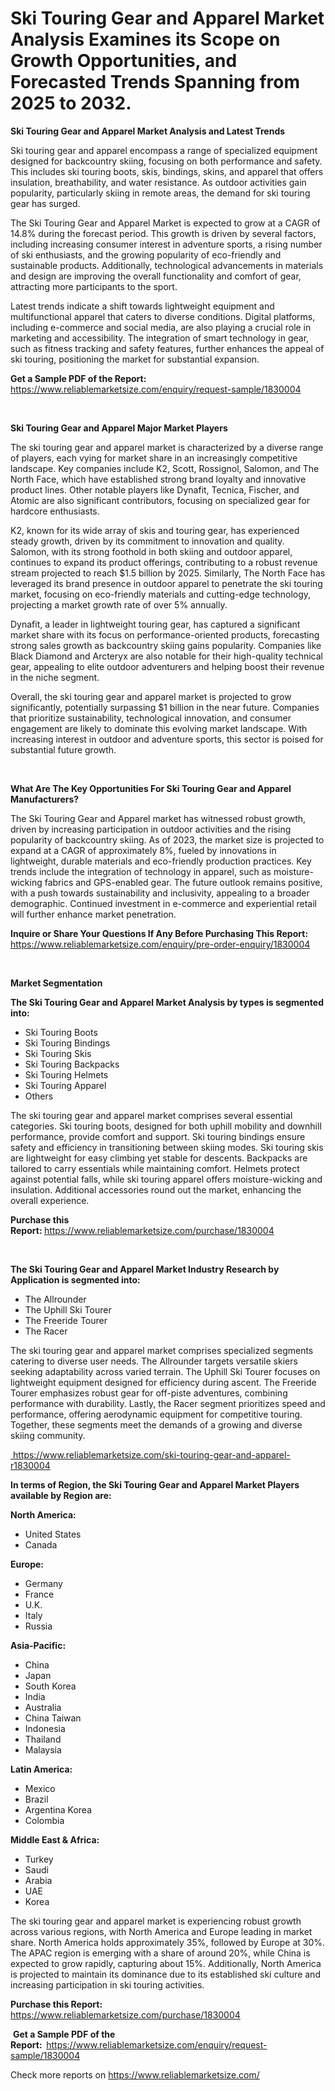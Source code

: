 <p><h1>Ski Touring Gear and Apparel Market Analysis Examines its Scope on Growth Opportunities, and Forecasted Trends Spanning from 2025 to 2032.</h1></p><p><strong>Ski Touring Gear and Apparel Market Analysis and Latest Trends</strong></p>
<p><p>Ski touring gear and apparel encompass a range of specialized equipment designed for backcountry skiing, focusing on both performance and safety. This includes ski touring boots, skis, bindings, skins, and apparel that offers insulation, breathability, and water resistance. As outdoor activities gain popularity, particularly skiing in remote areas, the demand for ski touring gear has surged.</p><p>The Ski Touring Gear and Apparel Market is expected to grow at a CAGR of 14.8% during the forecast period. This growth is driven by several factors, including increasing consumer interest in adventure sports, a rising number of ski enthusiasts, and the growing popularity of eco-friendly and sustainable products. Additionally, technological advancements in materials and design are improving the overall functionality and comfort of gear, attracting more participants to the sport.</p><p>Latest trends indicate a shift towards lightweight equipment and multifunctional apparel that caters to diverse conditions. Digital platforms, including e-commerce and social media, are also playing a crucial role in marketing and accessibility. The integration of smart technology in gear, such as fitness tracking and safety features, further enhances the appeal of ski touring, positioning the market for substantial expansion.</p></p>
<p><strong>Get a Sample PDF of the Report:&nbsp;</strong> <a href="https://www.reliablemarketsize.com/enquiry/request-sample/1830004?utm_campaign=2297&utm_medium=2&utm_source=Github&utm_content=ia&utm_term=09022025&utm_id=ski-touring-gear-and-apparel">https://www.reliablemarketsize.com/enquiry/request-sample/1830004</a></p>
<p>&nbsp;</p>
<p><strong>Ski Touring Gear and Apparel Major Market Players</strong></p>
<p><p>The ski touring gear and apparel market is characterized by a diverse range of players, each vying for market share in an increasingly competitive landscape. Key companies include K2, Scott, Rossignol, Salomon, and The North Face, which have established strong brand loyalty and innovative product lines. Other notable players like Dynafit, Tecnica, Fischer, and Atomic are also significant contributors, focusing on specialized gear for hardcore enthusiasts.</p><p>K2, known for its wide array of skis and touring gear, has experienced steady growth, driven by its commitment to innovation and quality. Salomon, with its strong foothold in both skiing and outdoor apparel, continues to expand its product offerings, contributing to a robust revenue stream projected to reach $1.5 billion by 2025. Similarly, The North Face has leveraged its brand presence in outdoor apparel to penetrate the ski touring market, focusing on eco-friendly materials and cutting-edge technology, projecting a market growth rate of over 5% annually.</p><p>Dynafit, a leader in lightweight touring gear, has captured a significant market share with its focus on performance-oriented products, forecasting strong sales growth as backcountry skiing gains popularity. Companies like Black Diamond and Arcteryx are also notable for their high-quality technical gear, appealing to elite outdoor adventurers and helping boost their revenue in the niche segment.</p><p>Overall, the ski touring gear and apparel market is projected to grow significantly, potentially surpassing $1 billion in the near future. Companies that prioritize sustainability, technological innovation, and consumer engagement are likely to dominate this evolving market landscape. With increasing interest in outdoor and adventure sports, this sector is poised for substantial future growth.</p></p>
<p>&nbsp;</p>
<p><strong>What Are The Key Opportunities For Ski Touring Gear and Apparel Manufacturers?</strong></p>
<p><p>The Ski Touring Gear and Apparel market has witnessed robust growth, driven by increasing participation in outdoor activities and the rising popularity of backcountry skiing. As of 2023, the market size is projected to expand at a CAGR of approximately 8%, fueled by innovations in lightweight, durable materials and eco-friendly production practices. Key trends include the integration of technology in apparel, such as moisture-wicking fabrics and GPS-enabled gear. The future outlook remains positive, with a push towards sustainability and inclusivity, appealing to a broader demographic. Continued investment in e-commerce and experiential retail will further enhance market penetration.</p></p>
<p><strong>Inquire or Share Your Questions If Any Before Purchasing This Report:</strong> <a href="https://www.reliablemarketsize.com/enquiry/pre-order-enquiry/1830004?utm_campaign=2297&utm_medium=2&utm_source=Github&utm_content=ia&utm_term=09022025&utm_id=ski-touring-gear-and-apparel">https://www.reliablemarketsize.com/enquiry/pre-order-enquiry/1830004</a></p>
<p>&nbsp;</p>
<p><strong>Market Segmentation</strong></p>
<p><strong>The Ski Touring Gear and Apparel Market Analysis by types is segmented into:</strong></p>
<p><ul><li>Ski Touring Boots</li><li>Ski Touring Bindings</li><li>Ski Touring Skis</li><li>Ski Touring Backpacks</li><li>Ski Touring Helmets</li><li>Ski Touring Apparel</li><li>Others</li></ul></p>
<p><p>The ski touring gear and apparel market comprises several essential categories. Ski touring boots, designed for both uphill mobility and downhill performance, provide comfort and support. Ski touring bindings ensure safety and efficiency in transitioning between skiing modes. Ski touring skis are lightweight for easy climbing yet stable for descents. Backpacks are tailored to carry essentials while maintaining comfort. Helmets protect against potential falls, while ski touring apparel offers moisture-wicking and insulation. Additional accessories round out the market, enhancing the overall experience.</p></p>
<p><strong>Purchase this Report:&nbsp;</strong><a href="https://www.reliablemarketsize.com/purchase/1830004?utm_campaign=2297&utm_medium=2&utm_source=Github&utm_content=ia&utm_term=09022025&utm_id=ski-touring-gear-and-apparel">https://www.reliablemarketsize.com/purchase/1830004</a></p>
<p>&nbsp;</p>
<p><strong>The Ski Touring Gear and Apparel Market Industry Research by Application is segmented into:</strong></p>
<p><ul><li>The Allrounder</li><li>The Uphill Ski Tourer</li><li>The Freeride Tourer</li><li>The Racer</li></ul></p>
<p><p>The ski touring gear and apparel market comprises specialized segments catering to diverse user needs. The Allrounder targets versatile skiers seeking adaptability across varied terrain. The Uphill Ski Tourer focuses on lightweight equipment designed for efficiency during ascent. The Freeride Tourer emphasizes robust gear for off-piste adventures, combining performance with durability. Lastly, the Racer segment prioritizes speed and performance, offering aerodynamic equipment for competitive touring. Together, these segments meet the demands of a growing and diverse skiing community.</p></p>
<p><a href="https://www.reliablemarketsize.com/ski-touring-gear-and-apparel-r1830004?utm_campaign=2297&utm_medium=2&utm_source=Github&utm_content=ia&utm_term=09022025&utm_id=ski-touring-gear-and-apparel">&nbsp;https://www.reliablemarketsize.com/ski-touring-gear-and-apparel-r1830004</a></p>
<p><strong>In terms of Region, the Ski Touring Gear and Apparel Market Players available by Region are:</strong></p>
<p>
    <p> <strong> North America: </strong>
        <ul>
            <li>United States</li>
            <li>Canada</li>
        </ul>
        </p> 
    <p> <strong> Europe: </strong>
        <ul>
            <li>Germany</li>
            <li>France</li>
            <li>U.K.</li>
            <li>Italy</li>
            <li>Russia</li>
        </ul>
        </p> 
    <p> <strong> Asia-Pacific: </strong>
        <ul>
            <li>China</li>
            <li>Japan</li>
            <li>South Korea</li>
            <li>India</li>
            <li>Australia</li>
            <li>China Taiwan</li>
            <li>Indonesia</li>
            <li>Thailand</li>
            <li>Malaysia</li>
        </ul>
        </p> 
    <p> <strong> Latin America: </strong>
        <ul>
            <li>Mexico</li>
            <li>Brazil</li>
            <li>Argentina Korea</li>
            <li>Colombia</li>
        </ul>
        </p> 
    <p> <strong> Middle East & Africa: </strong>
        <ul>
            <li>Turkey</li>
            <li>Saudi</li>
            <li>Arabia</li>
            <li>UAE</li>
            <li>Korea</li>
        </ul>
    </p>
    </p>
<p><p>The ski touring gear and apparel market is experiencing robust growth across various regions, with North America and Europe leading in market share. North America holds approximately 35%, followed by Europe at 30%. The APAC region is emerging with a share of around 20%, while China is expected to grow rapidly, capturing about 15%. Additionally, North America is projected to maintain its dominance due to its established ski culture and increasing participation in ski touring activities.</p></p>
<p><strong>Purchase this Report: </strong><a href="https://www.reliablemarketsize.com/purchase/1830004?utm_campaign=2297&utm_medium=2&utm_source=Github&utm_content=ia&utm_term=09022025&utm_id=ski-touring-gear-and-apparel">https://www.reliablemarketsize.com/purchase/1830004</a></p>
<p>&nbsp;<strong>Get a Sample PDF of the Report:&nbsp;&nbsp;</strong><a href="https://www.reliablemarketsize.com/enquiry/request-sample/1830004?utm_campaign=2297&utm_medium=2&utm_source=Github&utm_content=ia&utm_term=09022025&utm_id=ski-touring-gear-and-apparel">https://www.reliablemarketsize.com/enquiry/request-sample/1830004</a></p>
<p><strong></strong></p>
<p>Check more reports on <a href="https://www.reliablemarketsize.com/?utm_campaign=2297&utm_medium=2&utm_source=Github&utm_content=ia&utm_term=09022025&utm_id=ski-touring-gear-and-apparel">https://www.reliablemarketsize.com/</a></p>